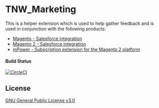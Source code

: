 # TNW_Marketing
This is a helper extension which is used to help gather feedback and is used in conjunction with the following products:
* [Magento - Salesforce integration](https://powersync.biz/magento-and-salesforce-integration)
* [Magento 2 - Salesforce integration](https://powersync.biz/magento-and-salesforce-integration)
* [mPower - Subscription extension for the Magento 2 platform](https://powersync.biz/subscription-management-and-recurring-billing-for-magento)

#### Build Status
[![CircleCI](https://circleci.com/gh/PowerSync/TNW_Marketing/tree/master.svg?style=svg&circle-token=b02235b6d0753443eea2dbc6366c82e890c60a46)](https://circleci.com/gh/PowerSync/TNW_Marketing/tree/master)

## License
[GNU General Public License v3.0](https://choosealicense.com/licenses/gpl-3.0/)

